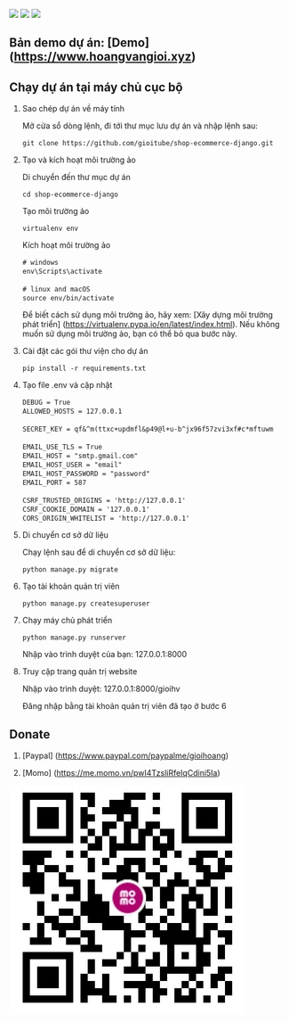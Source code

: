 [![](https://img.shields.io/badge/python-3.10.3-orange.svg)](https://www.python.org/downloads/release/python-3103/)
[![](https://img.shields.io/badge/django-4.0.3-green.svg)](https://docs.djangoproject.com/en/4.0/)
[![](https://img.shields.io/badge/bootstrap-5.1.3-blue.svg)](https://getbootstrap.com/docs/5.1/getting-started/introduction/)

## Bản demo dự án: [Demo] (https://www.hoangvangioi.xyz)


## Chạy dự án tại máy chủ cục bộ


1. Sao chép dự án về máy tính

    Mở cửa sổ dòng lệnh, đi tới thư mục lưu dự án và nhập lệnh sau: 

   ```
   git clone https://github.com/gioitube/shop-ecommerce-django.git
   ```

2. Tạo và kích hoạt môi trường ảo

    Di chuyển đến thư mục dự án

    ```
    cd shop-ecommerce-django
    ```
    Tạo môi trường ảo

    ```
    virtualenv env
    ```
    Kích hoạt môi trường ảo

    ```
    # windows
    env\Scripts\activate

    # linux and macOS
   source env/bin/activate
    ```
    Để biết cách sử dụng môi trường ảo, hãy xem: [Xây dựng môi trường phát triển] (https://virtualenv.pypa.io/en/latest/index.html). 
    Nếu không muốn sử dụng môi trường ảo, bạn có thể bỏ qua bước này.

3. Cài đặt các gói thư viện cho dự án

    ```
    pip install -r requirements.txt
    ```


4. Tạo file .env và cập nhật

    ```
    DEBUG = True
    ALLOWED_HOSTS = 127.0.0.1

    SECRET_KEY = qf&^m(ttxc+updmfl&p49@l+u-b^jx96f57zvi3xf#c*mftuwm

    EMAIL_USE_TLS = True
    EMAIL_HOST = "smtp.gmail.com"
    EMAIL_HOST_USER = "email"
    EMAIL_HOST_PASSWORD = "password"
    EMAIL_PORT = 587

    CSRF_TRUSTED_ORIGINS = 'http://127.0.0.1'
    CSRF_COOKIE_DOMAIN = '127.0.0.1'
    CORS_ORIGIN_WHITELIST = 'http://127.0.0.1'
    ```

5. Di chuyển cơ sở dữ liệu

    Chạy lệnh sau để di chuyển cơ sở dữ liệu:

    ```
    python manage.py migrate
    ```

6. Tạo tài khoản quản trị viên

    ```
    python manage.py createsuperuser
    ```

7. Chạy máy chủ phát triển

    ```
    python manage.py runserver
    ```

    Nhập vào trình duyệt của bạn: 127.0.0.1:8000

8. Truy cập trang quản trị website

    Nhập vào trình duyệt: 127.0.0.1:8000/gioihv

    Đăng nhập bằng tài khoản quản trị viên đã tạo ở bước 6


## Donate

1. [Paypal] (https://www.paypal.com/paypalme/gioihoang)

2. [Momo] (https://me.momo.vn/pwI4TzsliRfeIqCdini5Ia)

![](/static/img/momo.jpg)